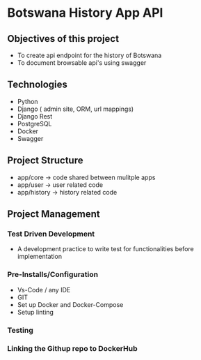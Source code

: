 # Botswana History App API

## Objectives of this project
- To create api endpoint for the history of Botswana
- To document browsable api's using swagger

## Technologies
- Python
- Django ( admin site, ORM, url mappings)
- Django Rest
- PostgreSQL
- Docker
- Swagger

## Project Structure
- app/core -> code shared between mulitple apps
- app/user -> user related code
- app/history -> history related code

## Project Management
### Test Driven Development
- A development practice to write test for functionalities before implementation

### Pre-Installs/Configuration
- Vs-Code / any IDE
- GIT
- Set up Docker and Docker-Compose
- Setup linting

### Testing

### Linking the Githup repo to DockerHub





